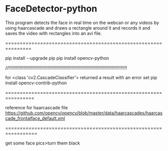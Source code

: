 # FaceDetector-python
This program detects the face in real time on the webcan or any videos by using haarcascade and draws a rectangle around it and records it and saves the video with rectangles into an avi file.

===============================================================

pip install --upgrade pip
pip install opencv-python

//!!!!!!!!!!!!!!!!!!!!!!!!!!!!!!!!!!!!!!!!!!!!!!!!!!!!!!!!!!!!!!!!!!!!!!!!!!!!!!!!!!!!!!!!!!!!!!

for <class 'cv2.CascadeClassifier'> returned a result with an error set
pip install opencv-contrib-python

================================================================

reference for haarcascade file https://github.com/opencv/opencv/blob/master/data/haarcascades/haarcascade_frontalface_default.xml

=================================================================

get some face pics>turn them black

